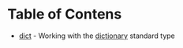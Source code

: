# Table of Contens

* [dict](https://github.com/GhostActive/PympMyCodingSkills/blob/main/content/dict.md) - Working with the [dictionary](https://docs.python.org/3/library/stdtypes.html#mapping-types-dict) standard type

